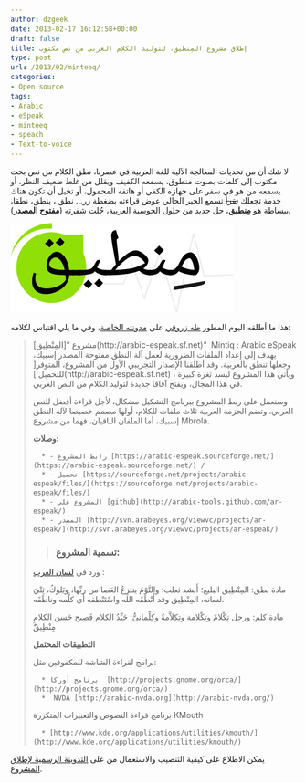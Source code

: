 ```yaml
---
author: dzgeek
date: 2013-02-17 16:12:58+00:00
draft: false
title: إطلاق مشروع المِنطيق، لتوليد الكلام العربي من نص مكتوب
type: post
url: /2013/02/minteeq/
categories:
- Open source
tags:
- Arabic
- eSpeak
- minteeq
- speach
- Text-to-voice
---
```


لا شك أن من تحديات المعالجة الآلية للغة العربية في عصرنا، نطق الكلام من نص بحت مكتوب إلى كلمات بصوت منطوق، يسمعه الكفيف ويقلل من غلط ضعيف النظر، أو يسمعه من هو في سفر على جهازه الكفي أو هاتفه المحمول، أو تخيل أن تكون هناك خدمة تجعلك <del>تقرأ</del> تسمع الخبر الحالي عوض قراءته بضغطة زر... نطق ، ينطق، نطقا، ببساطة هو **مِنطيق**، حل جديد من حلول الحوسبة العربية، حُلت شفرته (**مفتوح المصدر**).

[![path4092](path4092.png)
](path4092.png)

هذا ما أطلقه اليوم المطور [طه زروقي](http://twitter.com/linuxscout) على [مدونته الخاصة](http://tahadz.wordpress.com/2013/02/17/572/)، وفي ما يلي اقتباس لكلامه:


<blockquote>مشروع “[المِنْطِيق](http://arabic-espeak.sf.net)“  Mintiq : Arabic eSpeak يهدف إلى إعداد الملفات الضرورية لعمل آلة النطق مفتوحة المصدر إسبيك، وجعلها تنطق بالعربية.
وقد أطلقنا الإصدار التجريبي الأول من المشروع، المتوفر[ للتحميل ](http://arabic-espeak.sf.net) ، ويأتي هذا المشروع ليسد ثغرة كبيرة في هذا المجال، ويفتح آفاقا جديدة لتوليد الكلام من النص العربي.

وسنعمل على ربط المشروع ببرنامج التشكيل مشكال، لأجل قراءة أفضل للنص العربي.
وتضم الحزمة العربية ثلاث ملفات للكلام، أولها مصمم خصيصا لآلة النطق إسبيك، أما الملفان الباقيان، فهما من مشروع Mbrola.

**وصلات:**

> 
> 
	  * - رابط المشروع [https://arabic-espeak.sourceforge.net/](https://arabic-espeak.sourceforge.net/) /
	  * - تحميل [https://sourceforge.net/projects/arabic-espeak/files/](https://sourceforge.net/projects/arabic-espeak/files/)
	  * - المشروع على [github](http://arabic-tools.github.com/ar-espeak/)
	  * - المصدر [http://svn.arabeyes.org/viewvc/projects/ar-espeak/](http://svn.arabeyes.org/viewvc/projects/ar-espeak/)


> 
> ### تسمية المشروع: ‫
> 
> 
ورد في [لسان العرب](http://www.baheth.info/all.jsp?term=%D9%85%D9%86%D8%B7%D9%8A%D9%82) :

مادة نطق: المِنْطِيق البليغ؛ أَنشد ثعلب: والنَّوْمُ ينتزِعُ العَصا من ربِّها، ويَلوكُ، ثِنْيَ لسانه، المِنْطِيق وقد أَنْطَقَه الله واسْتَنْطقه أَي كلَّمه وناطَقَه.

مادة كلم: ورجل تِكْلامٌ وتِكْلامة وتِكِلاَّمةٌ وكِلِّمانيٌّ: جَيِّدُ الكلام فَصِيح حَسن الكلامِ مِنْطِيقٌٌ

**التطبيقات المحتمل**

برامج لقراءة الشاشة للمكفوفين مثل:

> 
> 
	  * برنامج أوركا  [http://projects.gnome.org/orca/](http://projects.gnome.org/orca/)
	  *  NVDA [http://arabic-nvda.org](http://arabic-nvda.org/)

برنامج قراءة النصوص والتعبيرات المتكررة KMouth

	  * [http://www.kde.org/applications/utilities/kmouth/](http://www.kde.org/applications/utilities/kmouth/)

</blockquote>


يمكن الاطلاع على كيفية التنصيب والاستعمال من على [التدوينة الرسمية لإطلاق المشروع](http://tahadz.wordpress.com/2013/02/17/572/).
